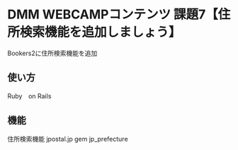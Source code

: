 # DMM WEBCAMPコンテンツ 課題7【住所検索機能を追加しましょう】
Bookers2に住所検索機能を追加
## 使い方
Ruby　on Rails
## 機能
住所検索機能
jpostal.jp
gem jp_prefecture
